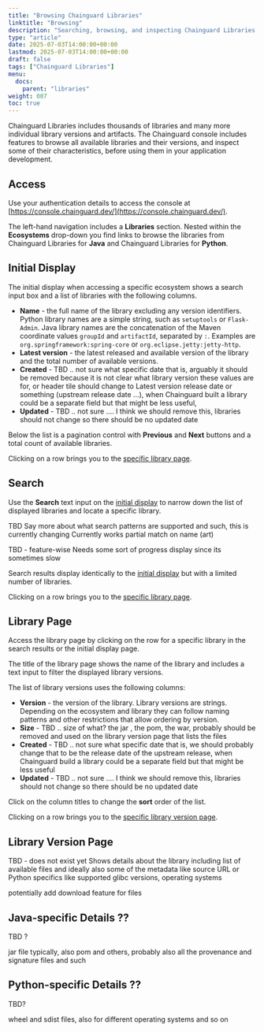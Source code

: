 ```yaml
---
title: "Browsing Chainguard Libraries"
linktitle: "Browsing"
description: "Searching, browsing, and inspecting Chainguard Libraries in the console"
type: "article"
date: 2025-07-03T14:00:00+00:00
lastmod: 2025-07-03T14:00:00+00:00
draft: false
tags: ["Chainguard Libraries"]
menu:
  docs:
    parent: "libraries"
weight: 007
toc: true
---
```


Chainguard Libraries includes thousands of libraries and many more individual
library versions and artifacts. The Chainguard console includes features to
browse all available libraries and their versions, and  inspect some of their
characteristics, before using them in your application development.

## Access

Use your authentication details to access the console at
[https://console.chainguard.dev/](https://console.chainguard.dev/).

The left-hand navigation includes a **Libraries** section. Nested within the
**Ecosystems** drop-down you find links to browse the libraries from Chainguard
Libraries for **Java** and Chainguard Libraries for **Python**.

<a id="initial-display"></a>

## Initial Display

The initial display when accessing a specific ecosystem shows a search input box
and a list of libraries with the following columns.

* **Name** - the full name of the library excluding any version identifiers.
  Python library names are a simple string, such as `setuptools` or
  `Flask-Admin`. Java library names are the concatenation of the Maven
  coordinate values `groupId` and `artifactId`, separated by `:`. Examples are
  `org.springframework:spring-core` or `org.eclipse.jetty:jetty-http`.
* **Latest version** - the latest released and available version of the library
  and the total number of available versions.
* **Created** - TBD .. not sure what specific date that is, arguably it should
  be removed because it is not clear what library version these values are for,
  or header tile should change to Latest version release date or something
  (upstream release date ...), when Chainguard built a library could be a
  separate field but that might be less useful,
* **Updated** - TBD .. not sure .... I think we should remove this, libraries
  should not change so there should be no updated date

Below the list is a pagination control with **Previous** and **Next** buttons
and a total count of available libraries.

Clicking on a row brings you to the [specific library page](#library-page).

<a id="search"></a>

## Search

Use the **Search** text input on the [initial display](#initial-display) to
narrow down the list of displayed libraries and locate a specific library.

TBD Say more about what search patterns are supported and such, this is currently changing
Currently works partial match on name (art)

TBD - feature-wise Needs some sort of progress display since its sometimes slow

Search results display identically to the [initial display](#initial-display)
but with a limited number of libraries.

Clicking on a row brings you to the [specific library page](#library-page).

<a id="library-page"></a>

## Library Page

Access the library page by clicking on the row for a specific library in the
search results or the initial display page.

The title of the library page shows the name of the library and includes a text
input to filter the displayed library versions.

The list of library versions uses the following columns:

* **Version** - the version of the library. Library versions are strings.
  Depending on the ecosystem and library they can follow naming patterns and
  other restrictions that allow ordering by version.
* **Size** - TBD .. size of what? the jar , the pom, the war, probably should be
  removed and used on the library version page that lists the files
* **Created** - TBD .. not sure what specific date that is, we should probably
  change that to be the release date of the upstream release, when Chainguard
  build a library could be a separate field but that might be less useful
* **Updated** - TBD .. not sure .... I think we should remove this, libraries
  should not change so there should be no updated date

Click on the column titles to change the **sort** order of the list.

Clicking on a row brings you to the [specific library version
page](#library-version-page).

<a id="library-version-page"></a>

## Library Version Page

TBD - does not exist yet Shows details about the library including list of
available files and ideally also some of the metadata like source URL or Python
specifics like supported glibc versions, operating systems

potentially add download feature for files

## Java-specific Details ?? 

TBD ?

jar file typically, also pom and others, probably also all the provenance and
signature files and such

## Python-specific Details ??

TBD? 

wheel and sdist files, also for different operating systems and so on
